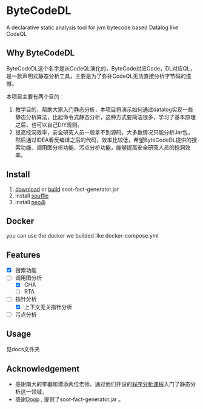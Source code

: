 # ByteCodeDL

A declarative static analysis tool for jvm bytecode based Datalog like CodeQL

## Why ByteCodeDL

ByteCodeDL这个名字是从CodeQL演化的，ByteCode对应Code，DL对应QL，是一款声明式静态分析工具，主要是为了弥补CodeQL无法直接分析字节码的遗憾。

本项目主要有两个目的：

1. 教学目的，帮助大家入门静态分析，本项目将演示如何通过datalog实现一些静态分析算法，比起命令式静态分析，这种方式要简洁很多，学习了基本原理之后，也可以自己DIY规则。
2. 提高挖洞效率，安全研究人员一般拿不到源码，大多数情况只能分析Jar包，然后通过IDEA看反编译之后的代码，效率比较低，希望ByteCodeDL提供的搜索功能、调用图分析功能、污点分析功能，能够提高安全研究人员的挖洞效率。

## Install

1. [download](https://github.com/BytecodeDL/soot-fact-generator/releases/download/v1.0/soot-fact-generator.jar) or [build](https://github.com/BytecodeDL/soot-fact-generator) soot-fact-generator.jar
2. install [souffle](https://souffle-lang.github.io/install) 
3. install [neo4j](https://neo4j.com/download-center/)

## Docker

you can use the docker we builded like docker-compose.yml

## Features

- [x] 搜索功能
- [ ] 调用图分析
  - [x] CHA
  - [ ] RTA
- [ ] 指针分析
  - [x] 上下文无关指针分析
- [ ] 污点分析

## Usage
见docs文件夹

## Acknowledgement
- 感谢南大的李樾和谭添两位老师，通过他们开设的[程序分析课程](https://pascal-group.bitbucket.io/teaching.html)入门了静态分析这一领域。
- 感谢[Doop](https://bitbucket.org/yanniss/doop) , 提供了soot-fact-generator.jar 。
